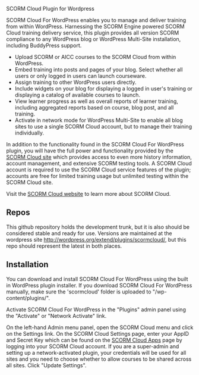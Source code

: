 SCORM Cloud Plugin for Wordpress

SCORM Cloud For WordPress enables you to manage and deliver training from within WordPress.  Harnessing the SCORM Engine powered SCORM Cloud training delivery service, this plugin provides all version SCORM compliance to any WordPress blog or WordPress Multi-Site installation, including BuddyPress support.


*   Upload SCORM or AICC courses to the SCORM Cloud from within WordPress.
*   Embed training into posts and pages of your blog. Select whether all users or only logged in users can launch courseware.
*   Assign training to other WordPress users directly.
*   Include widgets on your blog for displaying a logged in user's training or displaying a catalog of available courses to launch.
*   View learner progress as well as overall reports of learner training, including aggregated reports based on course, blog post, and all training.
*   Activate in network mode for WordPress Multi-Site to enable all blog sites to use a single SCORM Cloud account, but to manage their training individually.  

In addition to the functionality found in the SCORM Cloud For WordPress plugin, you will have the full power and functionality provided by the <a href='https://cloud.scorm.com/sc/guest/SignInForm'>SCORM Cloud site</a> which provides access to even more history information, account management, and extensive SCORM testing tools. A SCORM Cloud account is required to use the SCORM Cloud service features of the plugin; accounts are free for limited training usage but unlimited testing within the SCORM Cloud site.

Visit the <a href='http://www.scorm.com/scorm-solved/scorm-cloud/'>SCORM Cloud website</a> to learn more about SCORM Cloud.

## Repos

This github repository holds the development trunk, but it is also should be considered stable and ready for use.  Versions are maintained at the wordpress site <http://wordpress.org/extend/plugins/scormcloud/>, but this repo should represent the latest in both places.

## Installation

You can download and install SCORM Cloud For WordPress using the built in WordPress plugin installer. If you download SCORM Cloud For WordPress manually, make sure the 'scormcloud' folder is uploaded to "/wp-content/plugins/".

Activate SCORM Cloud For WordPress in the "Plugins" admin panel using the "Activate" or "Network Activate" link. 

On the left-hand Admin menu panel, open the SCORM Cloud menu and click on the Settings link.  On the SCORM Cloud Settings page, enter your AppID and Secret Key which can be found on the <a href='http://cloud.scorm.com/sc/user/Apps'>SCORM Cloud Apps</a> page by logging into your SCORM Cloud account.  If you are a super-admin and setting up a network-activated plugin, your credentials will be used for all sites and you need to choose whether to allow courses to be shared across all sites.  Click "Update Settings".
